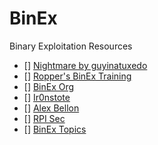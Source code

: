 # BinEx
Binary Exploitation Resources

- [] [Nightmare by guyinatuxedo](https://github.com/guyinatuxedo/nightmare)
- [] [Ropper's BinEx Training](https://www.hoppersroppers.org/roadmap/training/pwning.html)
- [] [BinEx Org](https://www.binaryexploitation.org/)
- [] [Ir0nstote](https://ir0nstone.gitbook.io/notes/)
- [] [Alex Bellon](https://github.com/alex-bellon/cybersecurity-resources/blob/master/binary-exploitation.md)
- [] [RPI Sec](https://github.com/RPISEC/MBE)
- [] [BinEx Topics](https://github.com/topics/binary-exploitation)


